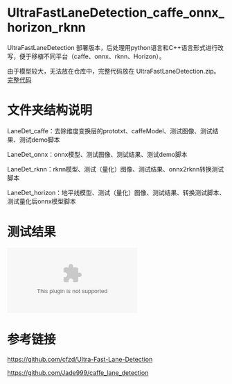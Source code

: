 # UltraFastLaneDetection_caffe_onnx_horizon_rknn 

UltraFastLaneDetection 部署版本，后处理用python语言和C++语言形式进行改写，便于移植不同平台（caffe、onnx、rknn、Horizon）。

由于模型较大，无法放在仓库中，完整代码放在 UltraFastLaneDetection.zip。[完整代码](https://github.com/cqu20160901/UltraFastLaneDetection_caffe_onnx_horizon_rknn/releases/download/v1.0.0/UltraFastLaneDetection.zip)

# 文件夹结构说明
LaneDet_caffe：去除维度变换层的prototxt、caffeModel、测试图像、测试结果、测试demo脚本

LaneDet_onnx：onnx模型、测试图像、测试结果、测试demo脚本

LaneDet_rknn：rknn模型、测试（量化）图像、测试结果、onnx2rknn转换测试脚本

LaneDet_horizon：地平线模型、测试（量化）图像、测试结果、转换测试脚本、测试量化后onnx模型脚本

# 测试结果

![image](https://github.com/cqu20160901/Ultra-Fast-Lane-Detection_caffe_onnx_horizon_rknn/releases/download/v1.0.0/UltraFastLaneDetection.zip)

# 参考链接
https://github.com/cfzd/Ultra-Fast-Lane-Detection

https://github.com/Jade999/caffe_lane_detection
